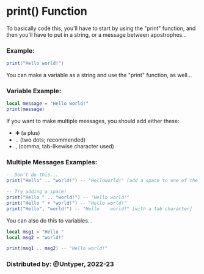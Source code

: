 # print() Function

To basically code this, you'll have to start by using the "print" function, and then you'll have to put in a string, or a message between apostrophes...

### Example:
```lua
print("Hello world!")
```

You can make a variable as a string and use the "print" function, as well...

### Variable Example:
```lua
local message = "Hello world!"
print(message)
```

If you want to make multiple messages, you should add either these:
* ➕ (a plus)
* .. (two dots; recommended)
* , (comma, tab-likewise character used)

### Multiple Messages Examples:
```lua
-- Don't do this...
print("Hello" .. "world!") -- "Helloworld!" (add a space to one of the messages to spacen out, so that it doesn't make a "word".

-- Try adding a space!
print("Hello " .. "world!") -- "Hello world!"
print("Hello " + "world!") -- "Hello world!"
print("Hello", "world!") -- "Hello    world!" [with a tab character]
```

You can also do this to variables...
```lua
local msg1 = "Hello "
local msg2 = "world!"

print(msg1 .. msg2) -- "Hello world!"
```

### Distributed by: @Untyper, 2022-23
